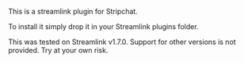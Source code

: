 This is a streamlink plugin for Stripchat.

To install it simply drop it in your Streamlink plugins folder.

This was tested on Streamlink v1.7.0. Support for other versions is not provided. Try at your own risk.
